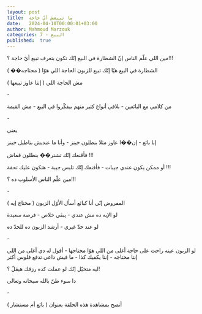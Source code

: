 ```yaml
---
layout: post
title:  ما تبيعش أيّ حاجة
date:   2024-04-10T00:00:01+03:00
author: Mahmoud Marzouk
categories: 7 - البيع
published:  true
---
```

مين اللي علّم الناس إنّ الشطارة في البيع إنّك تكون بتعرف تبيع أيّ حاجة
؟!!!

الشطارة في البيع هيّا إنّك تبيع للزبون الحاجة اللي هوّا (
محتاجه�� )

مش الحاجة اللي ( إنتا عاوز تبيعها )

\-

من كلامي مع البائعين - بلاقي أنواع كتير منهم بيفكّروا في البيع - مش
القيمة

\-

يعني

إنا بائع - إن��ا عاوز مثلا بنطلون جينز - وأنا ما عنديش بناطيل
جينز

فأقنعك إنّك تشتر�� بنطلون قماش !!!

أو ممكن يكون عندي جيبات - فأقنعك إنّك تلبس جيبة - هتكون عليك
تحفة !!!

مين علّم الناس الأسلوب ده ؟!!!

\-

المفروض إنّي أنا كبائع أسأل الأوّل الزبون ( محتاج إيه )

لو الإيه ده مش عندي - يبقى خلاص - فرصة سعيدة

لو عند حدّ غيري - أرشد الزبون ده للحدّ ده

\-

لو الزبون عينه راحت على حاجة أغلى من اللي هوّا محتاجها - أقول له دي أغلى
من اللي إنتا محتاجه - إنتا يكفيك كذا - ما فيش داعي تدفع فلوس
أكتر

ليه متخيّل إنّك لو عملت كده رزقك هيقلّ ؟!

دا سوء ظنّ بالله سبحانه وتعالى

\-

أنصح بمشاهدة هذه الحلقة بعنوان ( بائع أم مستشار )
